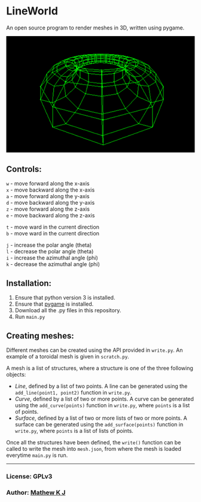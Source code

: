 # LineWorld

An open source program to render meshes in 3D, written using pygame.

![torus](https://github.com/MathewKJ2048/LineWorld/blob/main/screenshots/torus.png)

## Controls:

`w` - move forward along the x-axis  
`x` - move backward along the x-axis  
`a` - move forward along the y-axis  
`d` - move backward along the y-axis  
`z` - move forward along the z-axis  
`e` - move backward along the z-axis  

`t` - move ward in the current direction  
`b` - move ward in the current direction  

`j` - increase the polar angle (theta)  
`l` - decrease the polar angle (theta)  
`i` - increase the azimuthal angle (phi)  
`k` - decrease the azimuthal angle (phi)  


## Installation:

1) Ensure that python version 3 is installed.
2) Ensure that [pygame](https://www.pygame.org/news) is installed.
3) Download all the .py files in this repository.
4) Run `main.py`

## Creating meshes:

Different meshes can be created using the API provided in `write.py`. An example of a toroidal mesh
is given in `scratch.py`.

A mesh is a list of structures, where a structure is one of the three following objects:
- *Line*, defined by a list of two points. A line can be generated using the `add_line(point1, point2)` function in `write.py`.
- *Curve*, defined by a list of two or more points. A curve can be generated using the `add_curve(points)` function in `write.py`, where `points` is a list of points.
- *Surface*, defined by a list of two or more lists of two or more points. A surface can be generated using the `add_surface(points)` function in `write.py`, where `points` is a list of lists of points.

Once all the structures have been defined, the `write()` function can be called to write the mesh into `mesh.json`, from where the mesh is loaded everytime `main.py` is run.

---

### License: GPLv3

### Author: [Mathew K J](https://github.com/MathewKJ2048)
